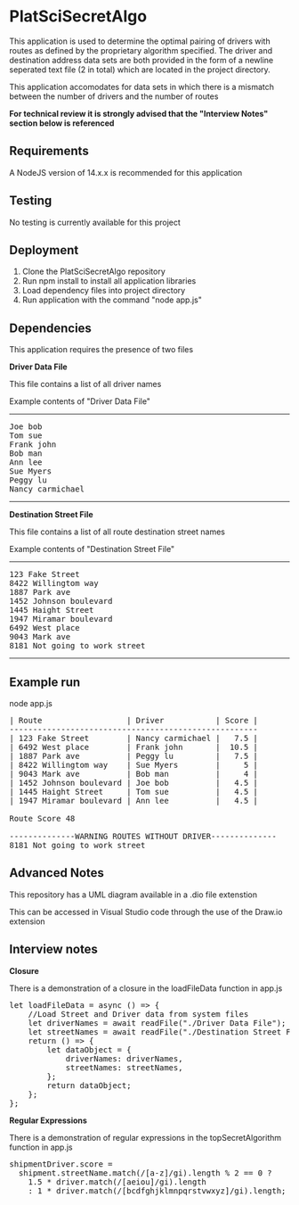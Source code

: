 # PlatSciSecretAlgo

This application is used to determine the optimal pairing of drivers with routes as defined by the proprietary algorithm specified. The driver and destination address data sets are both provided in the form of a newline seperated text file (2 in total) which are located in the project directory.

This application accomodates for data sets in which there is a mismatch between the number of drivers and the number of routes

**For technical review it is strongly advised that the "Interview Notes" section below is referenced**

## Requirements

A NodeJS version of 14.x.x is recommended for this application

## Testing

No testing is currently available for this project

## Deployment
1) Clone the PlatSciSecretAlgo repository
2) Run npm install to install all application libraries
3) Load dependency files into project directory
4) Run application with the command "node app.js"

## Dependencies
This application requires the presence of two files


**Driver Data File**

This file contains a list of all driver names

Example contents of "Driver Data File"

-----------------------------------------

<pre>
Joe bob
Tom sue
Frank john
Bob man
Ann lee
Sue Myers
Peggy lu
Nancy carmichael
</pre>
-----------------------------------------

**Destination Street File**

This file contains a list of all route destination street names

Example contents of "Destination Street File"

-----------------------------------------
<pre>
123 Fake Street
8422 Willingtom way
1887 Park ave
1452 Johnson boulevard
1445 Haight Street
1947 Miramar boulevard
6492 West place
9043 Mark ave
8181 Not going to work street
</pre>
-----------------------------------------

## Example run

node app.js

<pre>
| Route                  | Driver           | Score |
-----------------------------------------------------
| 123 Fake Street        | Nancy carmichael |   7.5 |
| 6492 West place        | Frank john       |  10.5 |
| 1887 Park ave          | Peggy lu         |   7.5 |
| 8422 Willingtom way    | Sue Myers        |     5 |
| 9043 Mark ave          | Bob man          |     4 |
| 1452 Johnson boulevard | Joe bob          |   4.5 |
| 1445 Haight Street     | Tom sue          |   4.5 |
| 1947 Miramar boulevard | Ann lee          |   4.5 |

Route Score 48

--------------WARNING ROUTES WITHOUT DRIVER--------------
8181 Not going to work street
</pre>
## Advanced Notes

This repository has a UML diagram available in a .dio file extenstion

This can be accessed in Visual Studio code through the use of the Draw.io extension

## Interview notes
**Closure**

There is a demonstration of a closure in the loadFileData function in app.js

<pre>
let loadFileData = async () => {
    //Load Street and Driver data from system files
    let driverNames = await readFile("./Driver Data File");
    let streetNames = await readFile("./Destination Street File");
    return () => {
        let dataObject = {
            driverNames: driverNames,
            streetNames: streetNames,
        };
        return dataObject;
    };
};
</pre>

**Regular Expressions**

There is a demonstration of regular expressions in the topSecretAlgorithm function in app.js

<pre>
shipmentDriver.score = 
  shipment.streetName.match(/[a-z]/gi).length % 2 == 0 ? 
    1.5 * driver.match(/[aeiou]/gi).length
    : 1 * driver.match(/[bcdfghjklmnpqrstvwxyz]/gi).length;
</pre>
